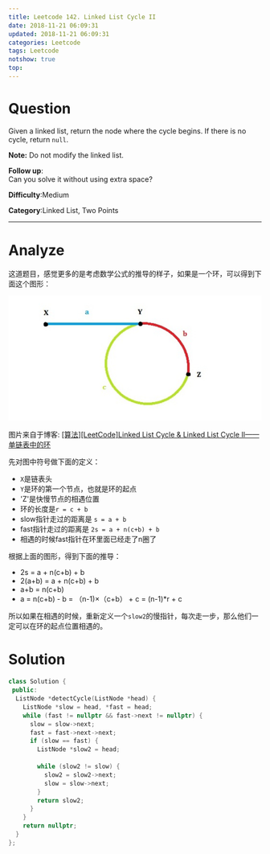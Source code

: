 ```yaml
---
title: Leetcode 142. Linked List Cycle II
date: 2018-11-21 06:09:31
updated: 2018-11-21 06:09:31
categories: Leetcode
tags: Leetcode
notshow: true
top:
---
```


# Question

Given a linked list, return the node where the cycle begins. If there is no cycle, return  `null`.

**Note:**  Do not modify the linked list.

**Follow up**:  
Can you solve it without using extra space?

**Difficulty**:Medium

**Category**:Linked List, Two Points

<!-- more -->

------------

# Analyze

这道题目，感觉更多的是考虑数学公式的推导的样子，如果是一个环，可以得到下面这个图形：

![](/images/in-post/2018-11-21-Leetcode-142-Linked-List-Cycle-II/2018-11-21-16-54-49.png)

图片来自于博客: [[算法][LeetCode]Linked List Cycle & Linked List Cycle II——单链表中的环](http://www.cnblogs.com/hiddenfox/p/3408931.html)

先对图中符号做下面的定义：
- `X`是链表头
- `Y`是环的第一个节点，也就是环的起点
- 'Z'是快慢节点的相遇位置
- 环的长度是`r = c + b`
- slow指针走过的距离是 `s = a + b`
- fast指针走过的距离是 `2s = a + n(c+b) + b`
- 相遇的时候fast指针在环里面已经走了n圈了

根据上面的图形，得到下面的推导：

- 2s = a + n(c+b) + b
- 2(a+b) = a + n(c+b) + b
- a+b = n(c+b)
- a = n(c+b) - b = （n-1)×（c+b） + c = (n-1)*r + c

所以如果在相遇的时候，重新定义一个`slow2`的慢指针，每次走一步，那么他们一定可以在环的起点位置相遇的。

# Solution

```cpp
class Solution {
 public:
  ListNode *detectCycle(ListNode *head) {
    ListNode *slow = head, *fast = head;
    while (fast != nullptr && fast->next != nullptr) {
      slow = slow->next;
      fast = fast->next->next;
      if (slow == fast) {
        ListNode *slow2 = head;

        while (slow2 != slow) {
          slow2 = slow2->next;
          slow = slow->next;
        }
        return slow2;
      }
    }
    return nullptr;
  }
};
```

<!-- TODO:完成一篇关于环的总结的文章 -->